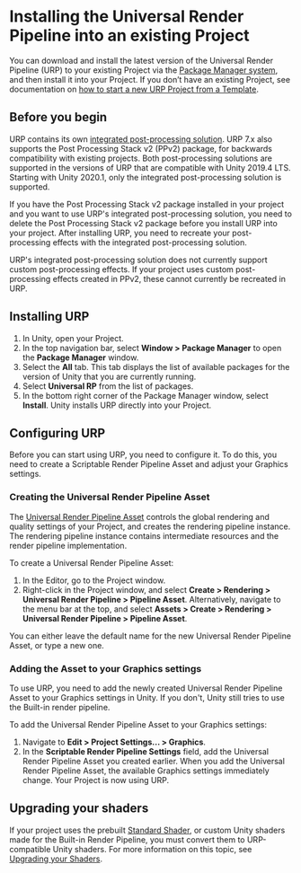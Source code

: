 # Installing the Universal Render Pipeline into an existing Project

You can download and install the latest version of the Universal Render Pipeline (URP) to your existing Project via the [Package Manager system](https://docs.unity3d.com/Packages/com.unity.package-manager-ui@latest/index.html), and then install it into your Project. If you don’t have an existing Project, see documentation on [how to start a new URP Project from a Template](creating-a-new-project-with-urp.md).

## Before you begin

URP contains its own [integrated post-processing solution](integration-with-post-processing.md). URP 7.x also supports the Post Processing Stack v2 (PPv2) package, for backwards compatibility with existing projects. Both post-processing solutions are supported in the versions of URP that are compatible with Unity 2019.4 LTS. Starting with Unity 2020.1, only the integrated post-processing solution is supported.

If you have the Post Processing Stack v2 package installed in your project and you want to use URP's integrated post-processing solution, you need to delete the Post Processing Stack v2 package before you install URP into your project. After installing URP, you need to recreate your post-processing effects with the integrated post-processing solution.

URP's integrated post-processing solution does not currently support custom post-processing effects. If your project uses custom post-processing effects created in PPv2, these cannot currently be recreated in URP.

## Installing URP

1. In Unity, open your Project. 
2. In the top navigation bar, select __Window > Package Manager__ to open the __Package Manager__ window.
3. Select the __All__ tab. This tab displays the list of available packages for the version of Unity that you are currently running.
4. Select **Universal RP** from the list of packages.
5. In the bottom right corner of the Package Manager window, select __Install__. Unity installs URP directly into your Project.

## Configuring URP 

Before you can start using URP, you need to configure it. To do this, you need to create a Scriptable Render Pipeline Asset and adjust your Graphics settings. 

### Creating the Universal Render Pipeline Asset

The [Universal Render Pipeline Asset](universalrp-asset.md) controls the global rendering and quality settings of your Project, and creates the rendering pipeline instance. The rendering pipeline instance contains intermediate resources and the render pipeline implementation.  

To create a Universal Render Pipeline Asset:

1. In the Editor, go to the Project window.
2. Right-click in the Project window, and select  __Create > Rendering > Universal Render Pipeline > Pipeline Asset__. Alternatively, navigate to the menu bar at the top, and select __Assets > Create > Rendering > Universal Render Pipeline > Pipeline Asset__.

You can either leave the default name for the new Universal Render Pipeline Asset, or type a new one.


### Adding the Asset to your Graphics settings

To use URP, you need to add the newly created Universal Render Pipeline Asset to your Graphics settings in Unity. If you don't, Unity still tries to use the Built-in render pipeline.

To add the Universal Render Pipeline Asset to your Graphics settings:


1. Navigate to __Edit > Project Settings... > Graphics__. 
2. In the __Scriptable Render Pipeline Settings__ field, add the Universal Render Pipeline Asset you created earlier. When you add the Universal Render Pipeline Asset, the available Graphics settings immediately change. Your Project is now using URP.

## Upgrading your shaders

If your project uses the prebuilt [Standard Shader](https://docs.unity3d.com/Manual/shader-StandardShader.html), or custom Unity shaders made for the Built-in Render Pipeline, you must convert them to URP-compatible Unity shaders. For more information on this topic, see [Upgrading your Shaders](upgrading-your-shaders.md).
